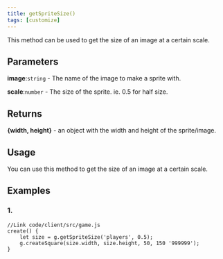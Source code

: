 ```yaml
---
title: getSpriteSize()
tags: [customize]
---
```

This method can be used to get the size of an image at a certain scale. 

## Parameters
**image**:`string` - The name of the image to make a sprite with. 

**scale**:`number` - The size of the sprite. ie. 0.5 for half size. 
## Returns
**{width, height}** - an object with the width and height of the sprite/image. 
## Usage
You can use this method to get the size of an image at a certain scale.
## Examples
### 1.
```
//Link code/client/src/game.js
create() {
	let size = g.getSpriteSize('players', 0.5);
	g.createSquare(size.width, size.height, 50, 150 '999999');
}
```


